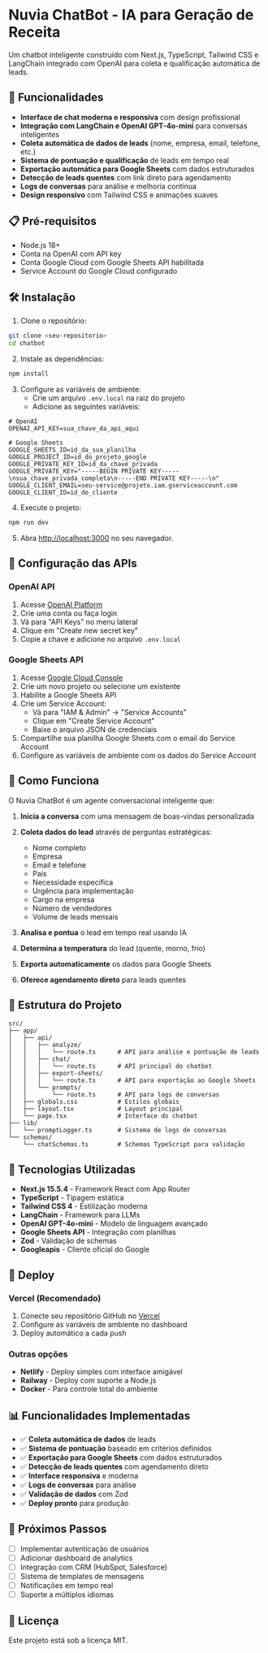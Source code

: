 # Nuvia ChatBot - IA para Geração de Receita

Um chatbot inteligente construído com Next.js, TypeScript, Tailwind CSS e LangChain integrado com OpenAI para coleta e qualificação automática de leads.

## 🚀 Funcionalidades

- **Interface de chat moderna e responsiva** com design profissional
- **Integração com LangChain e OpenAI GPT-4o-mini** para conversas inteligentes
- **Coleta automática de dados de leads** (nome, empresa, email, telefone, etc.)
- **Sistema de pontuação e qualificação** de leads em tempo real
- **Exportação automática para Google Sheets** com dados estruturados
- **Detecção de leads quentes** com link direto para agendamento
- **Logs de conversas** para análise e melhoria contínua
- **Design responsivo** com Tailwind CSS e animações suaves

## 📋 Pré-requisitos

- Node.js 18+ 
- Conta na OpenAI com API key
- Conta Google Cloud com Google Sheets API habilitada
- Service Account do Google Cloud configurado

## 🛠️ Instalação

1. Clone o repositório:
```bash
git clone <seu-repositorio>
cd chatbot
```

2. Instale as dependências:
```bash
npm install
```

3. Configure as variáveis de ambiente:
   - Crie um arquivo `.env.local` na raiz do projeto
   - Adicione as seguintes variáveis:
```env
# OpenAI
OPENAI_API_KEY=sua_chave_da_api_aqui

# Google Sheets
GOOGLE_SHEETS_ID=id_da_sua_planilha
GOOGLE_PROJECT_ID=id_do_projeto_google
GOOGLE_PRIVATE_KEY_ID=id_da_chave_privada
GOOGLE_PRIVATE_KEY="-----BEGIN PRIVATE KEY-----\nsua_chave_privada_completa\n-----END PRIVATE KEY-----\n"
GOOGLE_CLIENT_EMAIL=seu-service@projeto.iam.gserviceaccount.com
GOOGLE_CLIENT_ID=id_do_cliente
```

4. Execute o projeto:
```bash
npm run dev
```

5. Abra [http://localhost:3000](http://localhost:3000) no seu navegador.

## 🔧 Configuração das APIs

### OpenAI API
1. Acesse [OpenAI Platform](https://platform.openai.com/)
2. Crie uma conta ou faça login
3. Vá para "API Keys" no menu lateral
4. Clique em "Create new secret key"
5. Copie a chave e adicione no arquivo `.env.local`

### Google Sheets API
1. Acesse [Google Cloud Console](https://console.cloud.google.com/)
2. Crie um novo projeto ou selecione um existente
3. Habilite a Google Sheets API
4. Crie um Service Account:
   - Vá para "IAM & Admin" → "Service Accounts"
   - Clique em "Create Service Account"
   - Baixe o arquivo JSON de credenciais
5. Compartilhe sua planilha Google Sheets com o email do Service Account
6. Configure as variáveis de ambiente com os dados do Service Account

## 🤖 Como Funciona

O Nuvia ChatBot é um agente conversacional inteligente que:

1. **Inicia a conversa** com uma mensagem de boas-vindas personalizada
2. **Coleta dados do lead** através de perguntas estratégicas:
   - Nome completo
   - Empresa
   - Email e telefone
   - País
   - Necessidade específica
   - Urgência para implementação
   - Cargo na empresa
   - Número de vendedores
   - Volume de leads mensais

3. **Analisa e pontua** o lead em tempo real usando IA
4. **Determina a temperatura** do lead (quente, morno, frio)
5. **Exporta automaticamente** os dados para Google Sheets
6. **Oferece agendamento direto** para leads quentes

## 📁 Estrutura do Projeto

```
src/
├── app/
│   ├── api/
│   │   ├── analyze/
│   │   │   └── route.ts      # API para análise e pontuação de leads
│   │   ├── chat/
│   │   │   └── route.ts      # API principal do chatbot
│   │   ├── export-sheets/
│   │   │   └── route.ts      # API para exportação ao Google Sheets
│   │   └── prompts/
│   │       └── route.ts      # API para logs de conversas
│   ├── globals.css           # Estilos globais
│   ├── layout.tsx            # Layout principal
│   └── page.tsx              # Interface do chatbot
├── lib/
│   └── promptLogger.ts       # Sistema de logs de conversas
└── schemas/
    └── chatSchemas.ts        # Schemas TypeScript para validação
```

## 🎨 Tecnologias Utilizadas

- **Next.js 15.5.4** - Framework React com App Router
- **TypeScript** - Tipagem estática
- **Tailwind CSS 4** - Estilização moderna
- **LangChain** - Framework para LLMs
- **OpenAI GPT-4o-mini** - Modelo de linguagem avançado
- **Google Sheets API** - Integração com planilhas
- **Zod** - Validação de schemas
- **Googleapis** - Cliente oficial do Google

## 🚀 Deploy

### Vercel (Recomendado)
1. Conecte seu repositório GitHub no [Vercel](https://vercel.com)
2. Configure as variáveis de ambiente no dashboard
3. Deploy automático a cada push

### Outras opções
- **Netlify** - Deploy simples com interface amigável
- **Railway** - Deploy com suporte a Node.js
- **Docker** - Para controle total do ambiente

## 📊 Funcionalidades Implementadas

- ✅ **Coleta automática de dados** de leads
- ✅ **Sistema de pontuação** baseado em critérios definidos
- ✅ **Exportação para Google Sheets** com dados estruturados
- ✅ **Detecção de leads quentes** com agendamento direto
- ✅ **Interface responsiva** e moderna
- ✅ **Logs de conversas** para análise
- ✅ **Validação de dados** com Zod
- ✅ **Deploy pronto** para produção

## 🔄 Próximos Passos

- [ ] Implementar autenticação de usuários
- [ ] Adicionar dashboard de analytics
- [ ] Integração com CRM (HubSpot, Salesforce)
- [ ] Sistema de templates de mensagens
- [ ] Notificações em tempo real
- [ ] Suporte a múltiplos idiomas

## 📝 Licença

Este projeto está sob a licença MIT.